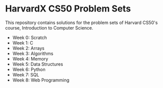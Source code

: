 # HarvardX CS50 Problem Sets

This repository contains solutions for the problem sets of Harvard CS50's course, Introduction to Computer Science.

* Week 0: Scratch 
* Week 1: C
* Week 2: Arrays
* Week 3: Algorithms
* Week 4: Memory
* Week 5: Data Structures
* Week 6: Python 
* Week 7: SQL
* Week 8: Web Programming
